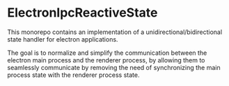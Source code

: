 # ElectronIpcReactiveState

This monorepo contains an implementation of a unidirectional/bidirectional state
handler for electron applications.

The goal is to normalize and simplify the communication between the electron
main process and the renderer process, by allowing them to seamlessly communicate
by removing the need of synchronizing the main process state with the renderer
process state.
